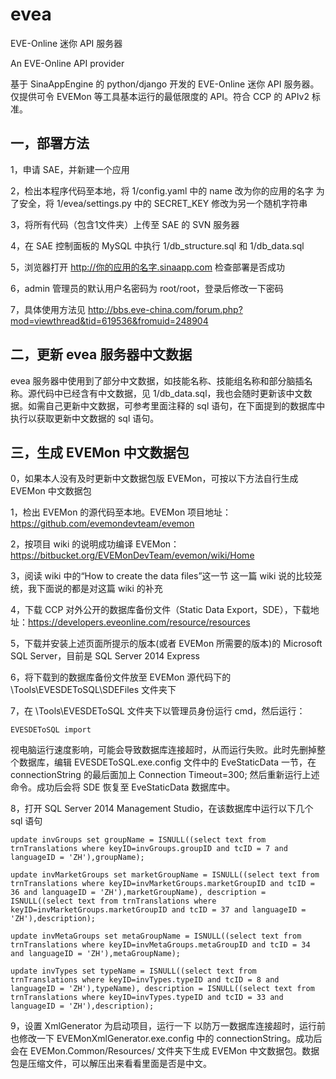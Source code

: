 # evea
EVE-Online 迷你 API 服务器

An EVE-Online API provider

基于 SinaAppEngine 的 python/django 开发的 EVE-Online 迷你 API 服务器。仅提供可令 EVEMon 等工具基本运行的最低限度的 API。符合 CCP 的 APIv2 标准。

## 一，部署方法
1，申请 SAE，并新建一个应用

2，检出本程序代码至本地，将 1/config.yaml 中的 name 改为你的应用的名字
	为了安全，将 1/evea/settings.py 中的 SECRET_KEY 修改为另一个随机字符串

3，将所有代码（包含1文件夹）上传至 SAE 的 SVN 服务器

4，在 SAE 控制面板的 MySQL 中执行 1/db_structure.sql 和 1/db_data.sql

5，浏览器打开 http://你的应用的名字.sinaapp.com 检查部署是否成功

6，admin 管理员的默认用户名密码为 root/root，登录后修改一下密码

7，具体使用方法见 http://bbs.eve-china.com/forum.php?mod=viewthread&tid=619536&fromuid=248904

## 二，更新 evea 服务器中文数据
evea 服务器中使用到了部分中文数据，如技能名称、技能组名称和部分脑插名称。源代码中已经含有中文数据，见 1/db_data.sql，我也会随时更新该中文数据。如需自己更新中文数据，可参考里面注释的 sql 语句，在下面提到的数据库中执行以获取更新中文数据的 sql 语句。

## 三，生成 EVEMon 中文数据包
0，如果本人没有及时更新中文数据包版 EVEMon，可按以下方法自行生成 EVEMon 中文数据包

1，检出 EVEMon 的源代码至本地。EVEMon 项目地址：https://github.com/evemondevteam/evemon

2，按项目 wiki 的说明成功编译 EVEMon：https://bitbucket.org/EVEMonDevTeam/evemon/wiki/Home

3，阅读 wiki 中的“How to create the data files”这一节
	这一篇 wiki 说的比较笼统，我下面说的都是对这篇 wiki 的补充

4，下载 CCP 对外公开的数据库备份文件（Static Data Export，SDE），下载地址：https://developers.eveonline.com/resource/resources

5，下载并安装上述页面所提示的版本(或者 EVEMon 所需要的版本)的 Microsoft SQL Server，目前是 SQL Server 2014 Express

6，将下载到的数据库备份文件放至 EVEMon 源代码下的 \Tools\EVESDEToSQL\SDEFiles 文件夹下

7，在 \Tools\EVESDEToSQL 文件夹下以管理员身份运行 cmd，然后运行：

	EVESDEToSQL import

视电脑运行速度影响，可能会导致数据库连接超时，从而运行失败。此时先删掉整个数据库，编辑 EVESDEToSQL.exe.config 文件中的 EveStaticData 一节，在 connectionString 的最后面加上 Connection Timeout=300; 然后重新运行上述命令。成功后会将 SDE 恢复至 EveStaticData 数据库中。

8，打开 SQL Server 2014 Management Studio，在该数据库中运行以下几个 sql 语句

	update invGroups set groupName = ISNULL((select text from trnTranslations where keyID=invGroups.groupID and tcID = 7 and languageID = 'ZH'),groupName);

	update invMarketGroups set marketGroupName = ISNULL((select text from trnTranslations where keyID=invMarketGroups.marketGroupID and tcID = 36 and languageID = 'ZH'),marketGroupName), description = ISNULL((select text from trnTranslations where keyID=invMarketGroups.marketGroupID and tcID = 37 and languageID = 'ZH'),description);

	update invMetaGroups set metaGroupName = ISNULL((select text from trnTranslations where keyID=invMetaGroups.metaGroupID and tcID = 34 and languageID = 'ZH'),metaGroupName);

	update invTypes set typeName = ISNULL((select text from trnTranslations where keyID=invTypes.typeID and tcID = 8 and languageID = 'ZH'),typeName), description = ISNULL((select text from trnTranslations where keyID=invTypes.typeID and tcID = 33 and languageID = 'ZH'),description);

9，设置 XmlGenerator 为启动项目，运行一下
	以防万一数据库连接超时，运行前也修改一下 EVEMonXmlGenerator.exe.config 中的 connectionString。成功后会在 EVEMon.Common/Resources/ 文件夹下生成 EVEMon 中文数据包。数据包是压缩文件，可以解压出来看看里面是否是中文。

